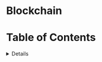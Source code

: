 # Blockchain

# Table of Contents
<details>

1. [Lecture1: What is blockchain technology?](#lecture1-what-is-blockchain-technology)
2. [Lecture2: Blockchain: Decentralized and Distributed System.](#lecture2-blockchain-decentralized-and-distributed-system)
3. [Lecture3: Cryptography](#lecture3-cryptography)
4. [Lecture4: Consensus Algorithms in Blockchain](#lecture4-consensus-algorithms-in-blockchain)
5. [Lecture5: Consensus Algorithms in Blockchain](#lecture5-consensus-algorithms-in-blockchain)
6. [Lecture6: RSA (Rivest-Shamir-Adleman)](#lecture6-rsa-rivest-shamir-adleman)
</details>
